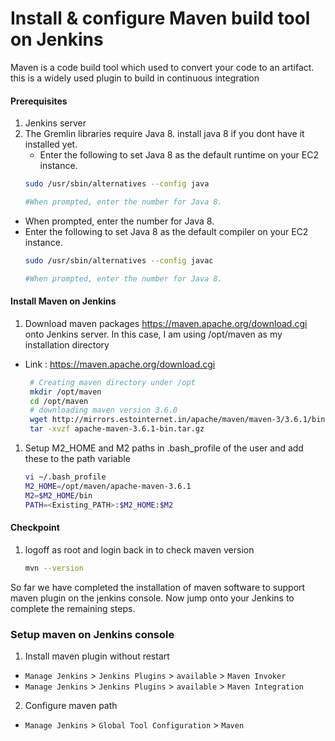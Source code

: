 #  Install & configure Maven build tool on Jenkins
Maven is a code build tool which used to convert your code to an artifact. this is a widely used plugin to build in continuous integration


#### Prerequisites
1. Jenkins server
2. The Gremlin libraries require Java 8. install java 8 if you dont have it installed yet. 
   - Enter the following to set Java 8 as the default runtime on your EC2 instance.
    ```sh
    sudo /usr/sbin/alternatives --config java

    #When prompted, enter the number for Java 8.
    ```
  - When prompted, enter the number for Java 8.
  - Enter the following to set Java 8 as the default compiler on your EC2 instance.
    ```sh
    sudo /usr/sbin/alternatives --config javac

    #When prompted, enter the number for Java 8.
    ```
#### Install Maven on Jenkins
1. Download maven packages https://maven.apache.org/download.cgi onto Jenkins server. In this case, I am using /opt/maven as my installation directory
 - Link : https://maven.apache.org/download.cgi
    ```sh
     # Creating maven directory under /opt
     mkdir /opt/maven
     cd /opt/maven
     # downloading maven version 3.6.0
     wget http://mirrors.estointernet.in/apache/maven/maven-3/3.6.1/binaries/apache-maven-3.6.1-bin.tar.gz
     tar -xvzf apache-maven-3.6.1-bin.tar.gz
     ```
	
1. Setup M2_HOME and M2 paths in .bash_profile of the user and add these to the path variable
   ```sh
   vi ~/.bash_profile
   M2_HOME=/opt/maven/apache-maven-3.6.1
   M2=$M2_HOME/bin
   PATH=<Existing_PATH>:$M2_HOME:$M2
   ```
#### Checkpoint 
1. logoff as root and login back in to check maven version
  
    ```sh
    mvn --version
    ```
So far we have completed the installation of maven software to support maven plugin on the jenkins console. Now jump onto your Jenkins to complete the remaining steps. 

### Setup maven on Jenkins console
1. Install maven plugin without restart  
  - `Manage Jenkins` > `Jenkins Plugins` > `available` > `Maven Invoker`
  - `Manage Jenkins` > `Jenkins Plugins` > `available` > `Maven Integration`

2. Configure maven path
  - `Manage Jenkins` > `Global Tool Configuration` > `Maven`

